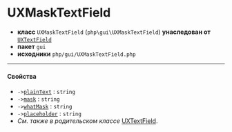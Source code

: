 # UXMaskTextField

- **класс** `UXMaskTextField` (`php\gui\UXMaskTextField`) **унаследован от** [`UXTextField`](https://github.com/jphp-compiler/jphp/blob/master/exts/jphp-gui-ext/api-docs/classes/php/gui/UXTextField.ru.md)
- **пакет** `gui`
- **исходники** `php/gui/UXMaskTextField.php`

---

#### Свойства

- `->`[`plainText`](#prop-plaintext) : `string`
- `->`[`mask`](#prop-mask) : `string`
- `->`[`whatMask`](#prop-whatmask) : `string`
- `->`[`placeholder`](#prop-placeholder) : `string`
- *См. также в родительском классе* [UXTextField](https://github.com/jphp-compiler/jphp/blob/master/exts/jphp-gui-ext/api-docs/classes/php/gui/UXTextField.ru.md).